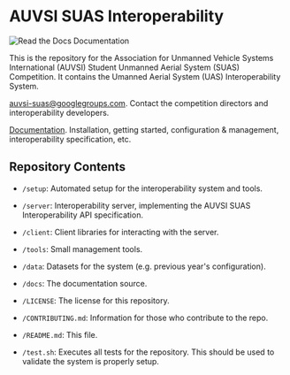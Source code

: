 AUVSI SUAS Interoperability
===========================

![Read the Docs Documentation](https://readthedocs.org/projects/auvsi-suas-competition-interoperability-system/badge/?version=latest)

This is the repository for the Association for Unmanned Vehicle Systems
International (AUVSI) Student Unmanned Aerial System (SUAS) Competition. It
contains the Umanned Aerial System (UAS) Interoperability System.

[auvsi-suas@googlegroups.com](https://groups.google.com/forum/#!forum/auvsi-suas).
Contact the competition directors and interoperability developers.

[Documentation](http://auvsi-suas-competition-interoperability-system.readthedocs.org/en/latest/).
Installation, getting started, configuration & management, interoperability
specification, etc.


Repository Contents
-------------------

* `/setup`: Automated setup for the interoperability system and tools.
* `/server`: Interoperability server, implementing the AUVSI SUAS
  Interoperability API specification.
* `/client`: Client libraries for interacting with the server.
* `/tools`: Small management tools.
* `/data`: Datasets for the system (e.g. previous year's configuration).
* `/docs`: The documentation source.

* `/LICENSE`: The license for this repository.
* `/CONTRIBUTING.md`: Information for those who contribute to the repo.
* `/README.md`: This file.
* `/test.sh`: Executes all tests for the repository. This should be used to
  validate the system is properly setup.
